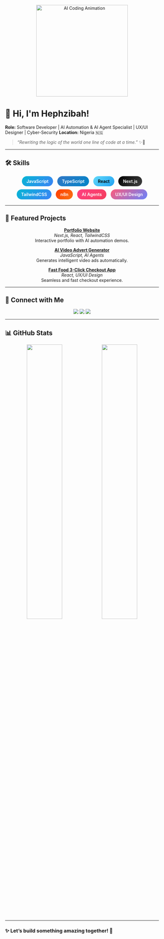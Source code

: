 <p align="center">
  <img src="https://raw.githubusercontent.com/your-username/your-repo/main/assets/ai-coding.gif" alt="AI Coding Animation" width="300"/>
</p>

# 👋 Hi, I'm **Hephzibah**!

**Role:** Software Developer | AI Automation & AI Agent Specialist | UX/UI Designer | Cyber-Security
**Location:** Nigeria 🇳🇬

> *“Rewriting the logic of the world one line of code at a time.”* ✨🤖

---

## 🛠️ Skills

<p align="center">
  <span style="display:inline-block;margin:5px;padding:8px 15px;border-radius:25px;background:linear-gradient(135deg,#06b6d4,#3b82f6);color:white;font-weight:600;">JavaScript</span>
  <span style="display:inline-block;margin:5px;padding:8px 15px;border-radius:25px;background:linear-gradient(135deg,#3178c6,#0284c7);color:white;font-weight:600;">TypeScript</span>
  <span style="display:inline-block;margin:5px;padding:8px 15px;border-radius:25px;background:linear-gradient(135deg,#61dafb,#21a1f1);color:black;font-weight:600;">React</span>
  <span style="display:inline-block;margin:5px;padding:8px 15px;border-radius:25px;background:linear-gradient(135deg,#000000,#434343);color:white;font-weight:600;">Next.js</span>
  <span style="display:inline-block;margin:5px;padding:8px 15px;border-radius:25px;background:linear-gradient(135deg,#06b6d4,#3b82f6);color:white;font-weight:600;">TailwindCSS</span>
  <span style="display:inline-block;margin:5px;padding:8px 15px;border-radius:25px;background:linear-gradient(135deg,#ff3c00,#f97316);color:white;font-weight:600;">n8n</span>
  <span style="display:inline-block;margin:5px;padding:8px 15px;border-radius:25px;background:linear-gradient(135deg,#ff4081,#f43f5e);color:white;font-weight:600;">AI Agents</span>
  <span style="display:inline-block;margin:5px;padding:8px 15px;border-radius:25px;background:linear-gradient(135deg,#fc5c7d,#6a82fb);color:white;font-weight:600;">UX/UI Design</span>
</p>

---

## 🚀 Featured Projects

<div align="center">

**[Portfolio Website](#)**  
*Next.js, React, TailwindCSS*  
Interactive portfolio with AI automation demos.  

**[AI Video Advert Generator](#)**  
*JavaScript, AI Agents*  
Generates intelligent video ads automatically.  

**[Fast Food 3-Click Checkout App](#)**  
*React, UX/UI Design*  
Seamless and fast checkout experience.

</div>

---

## 🌈 Connect with Me

<p align="center">
  <a href="#"><img src="https://img.shields.io/badge/Portfolio-10B981?style=for-the-badge&logo=about.me&logoColor=white"/></a>
  <a href="#"><img src="https://img.shields.io/badge/LinkedIn-0A66C2?style=for-the-badge&logo=linkedin&logoColor=white"/></a>
  <a href="#"><img src="https://img.shields.io/badge/Twitter-1DA1F2?style=for-the-badge&logo=twitter&logoColor=white"/></a>
</p>

---

## 📊 GitHub Stats

<p align="center">
  <img src="https://github-readme-stats.vercel.app/api?username=your-username&show_icons=true&theme=radical" width="48%"/>
  <img src="https://github-readme-stats.vercel.app/api/top-langs/?username=your-username&layout=compact&theme=radical" width="48%"/>
</p>

---

### ✨ Let’s build something amazing together! 🚀

